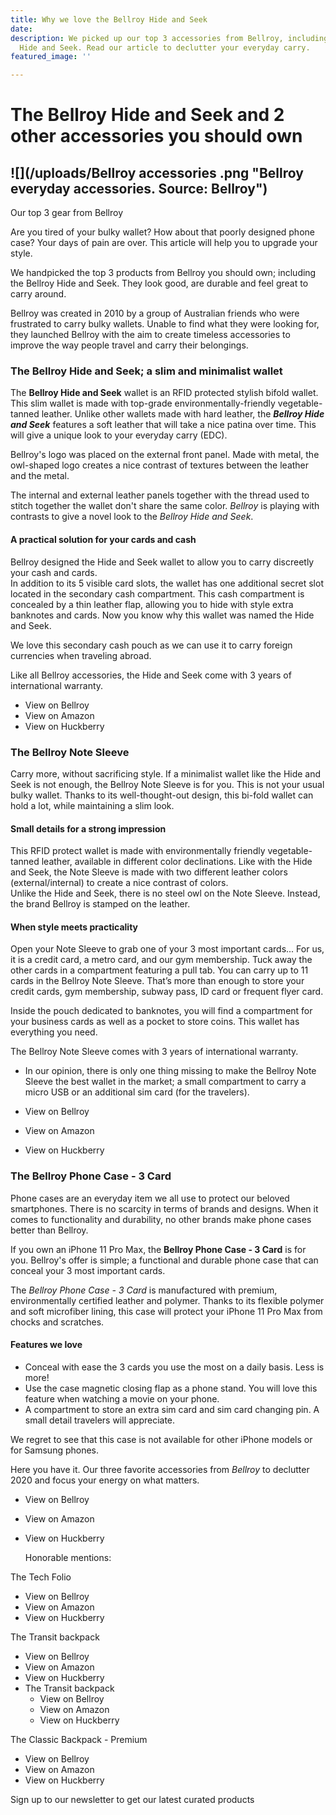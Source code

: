 ```yaml
---
title: Why we love the Bellroy Hide and Seek
date: 
description: We picked up our top 3 accessories from Bellroy, including the Bellroy
  Hide and Seek. Read our article to declutter your everyday carry.
featured_image: ''

---
```

# The Bellroy Hide and Seek and 2 other accessories you should own

## ![](/uploads/Bellroy accessories .png "Bellroy everyday accessories. Source: Bellroy")  
Our top 3 gear from Bellroy

Are you tired of your bulky wallet? How about that poorly designed phone case? Your days of pain are over. This article will help you to upgrade your style.

We handpicked the top 3 products from Bellroy you should own; including the Bellroy Hide and Seek. They look good, are durable and feel great to carry around.

Bellroy was created in 2010 by a group of Australian friends who were frustrated to carry bulky wallets. Unable to find what they were looking for, they launched Bellroy with the aim to create timeless accessories to improve the way people travel and carry their belongings.

### The Bellroy Hide and Seek; a slim and minimalist wallet

  
The **Bellroy Hide and Seek** wallet is an RFID protected stylish bifold wallet. This slim wallet is made with top-grade environmentally-friendly vegetable-tanned leather. Unlike other wallets made with hard leather, the **_Bellroy Hide and Seek_** features a soft leather that will take a nice patina over time. This will give a unique look to your everyday carry (EDC).

Bellroy's logo was placed on the external front panel. Made with metal, the owl-shaped logo creates a nice contrast of textures between the leather and the metal.

The internal and external leather panels together with the thread used to stitch together the wallet don't share the same color. _Bellroy_ is playing with contrasts to give a novel look to the _Bellroy_ _Hide and Seek_.

#### A practical solution for your cards and cash

Bellroy designed the Hide and Seek wallet to allow you to carry discreetly your cash and cards.  
In addition to its 5 visible card slots, the wallet has one additional secret slot located in the secondary cash compartment. This cash compartment is concealed by a thin leather flap, allowing you to hide with style extra banknotes and cards. Now you know why this wallet was named the Hide and Seek.

We love this secondary cash pouch as we can use it to carry foreign currencies when traveling abroad.

Like all Bellroy accessories, the Hide and Seek come with 3 years of international warranty.

* View on Bellroy
* View on Amazon
* View on Huckberry

### The Bellroy Note Sleeve

  
Carry more, without sacrificing style. If a minimalist wallet like the Hide and Seek is not enough, the Bellroy Note Sleeve is for you. This is not your usual bulky wallet. Thanks to its well-thought-out design, this bi-fold wallet can hold a lot, while maintaining a slim look.

#### Small details for a strong impression

  
This RFID protect wallet is made with environmentally friendly vegetable-tanned leather, available in different color declinations. Like with the Hide and Seek, the Note Sleeve is made with two different leather colors (external/internal) to create a nice contrast of colors.   
Unlike the Hide and Seek, there is no steel owl on the Note Sleeve. Instead, the brand Bellroy is stamped on the leather.

#### When style meets practicality

  
Open your Note Sleeve to grab one of your 3 most important cards... For us, it is a credit card, a metro card, and our gym membership. Tuck away the other cards in a compartment featuring a pull tab. You can carry up to 11 cards in the Bellroy Note Sleeve. That’s more than enough to store your credit cards, gym membership, subway pass, ID card or frequent flyer card.

Inside the pouch dedicated to banknotes, you will find a compartment for your business cards as well as a pocket to store coins. This wallet has everything you need.   
  
The Bellroy Note Sleeve comes with 3 years of international warranty.

* In our opinion, there is only one thing missing to make the Bellroy Note Sleeve the best wallet in the market; a small compartment to carry a micro USB or an additional sim card (for the travelers).


* View on Bellroy
* View on Amazon
* View on Huckberry

### The Bellroy Phone Case - 3 Card

  
Phone cases are an everyday item we all use to protect our beloved smartphones. There is no scarcity in terms of brands and designs. When it comes to functionality and durability, no other brands make phone cases better than Bellroy.

If you own an iPhone 11 Pro Max, the **Bellroy Phone Case - 3 Card** is for you. Bellroy's offer is simple; a functional and durable phone case that can conceal your 3 most important cards.

The _Bellroy Phone Case - 3 Card_ is manufactured with premium, environmentally certified leather and polymer. Thanks to its flexible polymer and soft microfiber lining, this case will protect your iPhone 11 Pro Max from chocks and scratches.

#### Features we love

* Conceal with ease the 3 cards you use the most on a daily basis. Less is more!
* Use the case magnetic closing flap as a phone stand. You will love this feature when watching a movie on your phone.
* A compartment to store an extra sim card and sim card changing pin. A small detail travelers will appreciate.

We regret to see that this case is not available for other iPhone models or for Samsung phones.

Here you have it. Our three favorite accessories from _Bellroy_ to declutter 2020 and focus your energy on what matters.

* View on Bellroy
* View on Amazon
* View on Huckberry

    
  Honorable mentions:

The Tech Folio

* View on Bellroy
* View on Amazon
* View on Huckberry

The Transit backpack

* View on Bellroy
* View on Amazon
* View on Huckberry
* The Transit backpack
  * View on Bellroy
  * View on Amazon
  * View on Huckberry

The Classic Backpack - Premium 

* View on Bellroy
* View on Amazon
* View on Huckberry

Sign up to our newsletter to get our latest curated products
